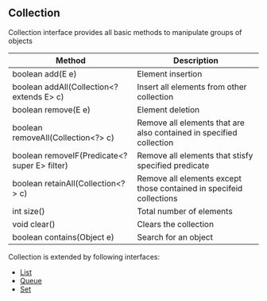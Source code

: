 ## Collection

Collection interface provides all basic methods to manipulate groups of objects

| Method                                        | Description                                                         |
|-----------------------------------------------|---------------------------------------------------------------------|
| boolean add(E e)                              | Element insertion                                                   |
| boolean addAll(Collection<? extends E> c)     | Insert all elements from other collection                           |
| boolean remove(E e)                           | Element deletion                                                    |
| boolean removeAll(Collection<?> c)            | Remove all elements that are also contained in specified collection |
| boolean removeIF(Predicate<? super E> filter) | Remove all elements that stisfy specified predicate                 |
| boolean retainAll(Collection<?> c)            | Remove all elements except those contained in specifeid collections |
| int size()                                    | Total number of elements                                            |
| void clear()                                  | Clears the collection                                               |
| boolean contains(Object e)                    | Search for an object                                                |

Collection is extended by following interfaces:
- [List](list.md)
- [Queue](queue.md)
- [Set](set.md)